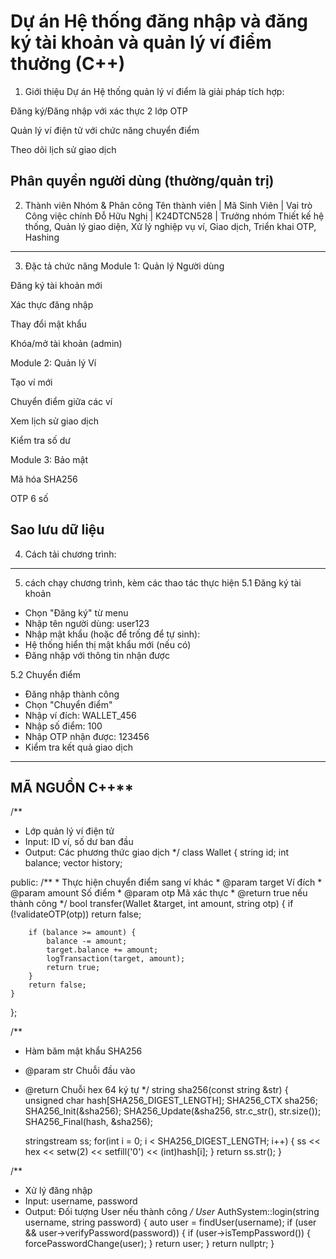# Dự án Hệ thống đăng nhập và đăng ký tài khoản và quản lý ví điểm thưởng (C++)

1. Giới thiệu Dự án
Hệ thống quản lý ví điểm là giải pháp tích hợp:

Đăng ký/Đăng nhập với xác thực 2 lớp OTP

Quản lý ví điện tử với chức năng chuyển điểm

Theo dõi lịch sử giao dịch

Phân quyền người dùng (thường/quản trị)
---

2. Thành viên Nhóm & Phân công
Tên thành viên | Mã Sinh Viên |	Vai trò	Công việc chính
Đỗ Hữu Nghị    | K24DTCN528   |	Trưởng nhóm	Thiết kế hệ thống, Quản lý giao diện, 	Xử lý nghiệp vụ ví, Giao dịch, Triển khai OTP, Hashing

---
3. Đặc tả chức năng
Module 1: Quản lý Người dùng

Đăng ký tài khoản mới

Xác thực đăng nhập

Thay đổi mật khẩu

Khóa/mở tài khoản (admin)

Module 2: Quản lý Ví

Tạo ví mới

Chuyển điểm giữa các ví

Xem lịch sử giao dịch

Kiểm tra số dư

Module 3: Bảo mật

Mã hóa SHA256

OTP 6 số

Sao lưu dữ liệu
---
4. Cách tải chương trình:

---
5. cách chạy chương trình, kèm các thao tác thực hiện
5.1 Đăng ký tài khoản

  - Chọn "Đăng ký" từ menu
  - Nhập tên người dùng: user123
  - Nhập mật khẩu (hoặc để trống để tự sinh): 
  - Hệ thống hiển thị mật khẩu mới (nếu có)
  - Đăng nhập với thông tin nhận được

5.2 Chuyển điểm

  - Đăng nhập thành công
  - Chọn "Chuyển điểm"
  - Nhập ví đích: WALLET_456
  - Nhập số điểm: 100
  - Nhập OTP nhận được: 123456
  - Kiểm tra kết quả giao dịch

---
## MÃ NGUỒN C++**

/**
 * Lớp quản lý ví điện tử
 * Input: ID ví, số dư ban đầu
 * Output: Các phương thức giao dịch
 */
class Wallet {
    string id;
    int balance;
    vector<Transaction> history;

public:
    /**
     * Thực hiện chuyển điểm sang ví khác
     * @param target Ví đích
     * @param amount Số điểm
     * @param otp Mã xác thực
     * @return true nếu thành công
     */
    bool transfer(Wallet &target, int amount, string otp) {
        if (!validateOTP(otp)) return false;
        
        if (balance >= amount) {
            balance -= amount;
            target.balance += amount;
            logTransaction(target, amount);
            return true;
        }
        return false;
    }
};

/**
 * Hàm băm mật khẩu SHA256
 * @param str Chuỗi đầu vào
 * @return Chuỗi hex 64 ký tự
 */
string sha256(const string &str) {
    unsigned char hash[SHA256_DIGEST_LENGTH];
    SHA256_CTX sha256;
    SHA256_Init(&sha256);
    SHA256_Update(&sha256, str.c_str(), str.size());
    SHA256_Final(hash, &sha256);

    stringstream ss;
    for(int i = 0; i < SHA256_DIGEST_LENGTH; i++) {
        ss << hex << setw(2) << setfill('0') << (int)hash[i];
    }
    return ss.str();
}

/**
 * Xử lý đăng nhập
 * Input: username, password
 * Output: Đối tượng User nếu thành công
 */
User* AuthSystem::login(string username, string password) {
    auto user = findUser(username);
    if (user && user->verifyPassword(password)) {
        if (user->isTempPassword()) {
            forcePasswordChange(user);
        }
        return user;
    }
    return nullptr;
}
